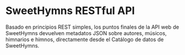 # SweetHymns RESTful API

Basado en principios REST simples, los puntos finales de la API web de
SweetHymns devuelven metadatos JSON sobre autores, músicos, himnarios e himnos,
directamente desde el Catálogo de datos de SweetHymns.
